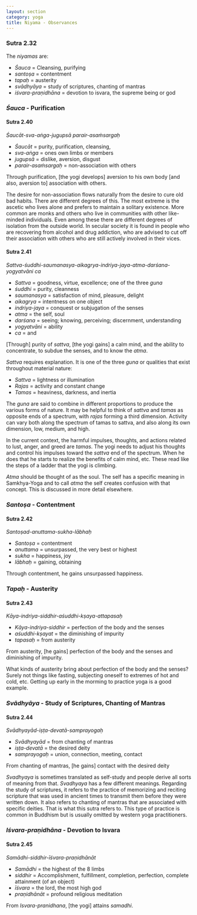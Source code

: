 ```yaml
---
layout: section
category: yoga
title: Niyama - Observances
---
```

### Sutra 2.32 
The *niyamas* are:
- *Śauca* = Cleansing, purifying
- *santoṣa* = contentment
- *tapaḥ* = austerity
- *svādhyāya* = study of scriptures, chanting of mantras
- *iśvara-praṇidhāna* = devotion to isvara, the supreme being or god

### *Śauca* - Purification

#### Sutra 2.40
*Śaucāt-sva-aṅga-jugupsā parair-asaṁsargaḥ*
- *Śaucāt* = purity, purification, cleansing,
- *sva-aṅga* = ones own limbs or members
- *jugupsā* = dislike, aversion, disgust
- *parair-asaṁsargaḥ* = non-association with others 

Through purification, [the yogi develops] aversion to his own body [and also, aversion to] association with others. 

The desire for non-association flows naturally from the desire to cure old bad habits. There are different degrees of this. The most extreme is the ascetic who lives alone and prefers to maintain a solitary existence. More common are monks and others who live in communities with other like-minded individuals. Even among these there are different degrees of isolation from the outside world. In secular society it is found in people who are recovering from alcohol and drug addiction, who are advised to cut off their association with others who are still actively involved in their vices.

#### Sutra 2.41
*Sattva-śuddhi-saumanasya-aikagrya-indriya-jaya-atma-darśana-yogyatvāni ca* 
- *Sattva* = goodness, virtue, excellence; one of the three *guna*
- *śuddhi* = purity, cleanness
- *saumanasya* = satisfaction of mind, pleasure, delight
- *aikagrya* = intentness on one object
- *indriya-jaya* = conquest or subjugation of the senses
- *atma* =  the self, soul
- *darśana* = seeing; knowing, perceiving; discernment, understanding
- *yogyatvāni* = ability
- *ca* = and

[Through] purity of *sattva*, [the yogi gains] a calm mind, and the ability to concentrate, to subdue the senses, and to know the *atma*. 

*Sattva* requires explanation. It is one of the three *guna* or qualities that exist throughout material nature:
- *Sattva* = lightness or illumination
- *Rajas* = activity and constant change
- *Tamas* = heaviness, darkness, and inertia

The *guna* are said to combine in different proportions to produce the various forms of nature. It may be helpful to think of *sattva* and *tamas* as opposite ends of a spectrum, with *rajas* forming a third dimension. Activity can vary both along the spectrum of tamas to sattva, and also along its own dimension, low, medium, and high.

In the current context, the harmful impulses, thoughts, and actions related to lust, anger, and greed are *tamas*. The yogi needs to adjust his thoughts and control his impulses toward the *sattva* end of the spectrum. When he does that he starts to realize the benefits of calm mind, etc. These read like the steps of a ladder that the yogi is climbing.

*Atma* should be thought of as the soul. The self has a specific meaning in Samkhya-Yoga and to call *atma* the self creates confusion with that concept. This is discussed in more detail elsewhere.

### *Santoṣa* - Contentment

#### Sutra 2.42
*Santoṣad-anuttama-sukha-lābhaḥ*
- *Santoṣa* = contentment
- *anuttama* = unsurpassed, the very best or highest
- *sukha* = happiness, joy
- *lābhaḥ* = gaining, obtaining

Through contentment, he gains unsurpassed happiness.

### *Tapaḥ* -  Austerity

#### Sutra 2.43
*Kāya-indriya-siddhir-aśuddhi-kṣaya-attapasaḥ*  
- *Kāya-indriya-siddhir* = perfection of the body and the senses
- *aśuddhi-kṣayat* = the diminishing of impurity
- *tapasaḥ* = from austerity

From austerity, [he gains] perfection of the body and the senses and diminishing of impurity.

What kinds of austerity bring about perfection of the body and the senses? Surely not things like fasting, subjecting oneself to extremes of hot and cold, etc. Getting up early in the morming to practice yoga is a good example.

### *Svādhyāya* - Study of Scriptures, Chanting of Mantras

#### Sutra 2.44
*Svādhyayād-iṣṭa-devatā-samprayogaḥ*  
- *Svādhyayād* = from chanting of mantras
- *iṣṭa-devatā* = the desired deity
- *samprayogaḥ* = union, connection, meeting, contact

From chanting of mantras, [he gains] contact with the desired deity

*Svadhyaya* is sometimes translated as self-study and people derive all sorts of meaning from that. *Svadhyaya* has a few different meanings. Regarding the study of scriptures, it refers to the practice of memorizing and reciting scripture that was used in ancient times to transmit them before they were written down. It also refers to chanting of mantras that are associated with specific deities. That is what this sutra refers to. This type of practice is common in Buddhism but is usually omitted by western yoga practitioners.

### *Iśvara-praṇidhāna* - Devotion to Isvara

#### Sutra 2.45
*Samādhi-siddhir-īśvara-praṇidhānāt*  
- *Samādhi* = the highest of the 8 limbs
- *siddhir* = Accomplishment, fulfillment, completion, perfection, complete attainment (of an object)
- *īśvara* = the lord, the most high god
- *praṇidhānāt* = profound religious meditation

From *Isvara-pranidhana*, [the yogi] attains *samadhi*.

